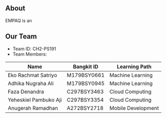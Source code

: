 ## About
EMPAQ is an

## Our Team

* Team ID: CH2-PS191
* Team Members:

| Name                       | Bangkit ID  | Learning Path      |
| ---------------------------| ----------- | ------------------ |
| Eko Rachmat Satriyo        | M179BSY0661 | Machine Learning   |
| Adhika Nugraha Ali         | M179BSY0945 | Machine Learning   |
| Faza Denandra              | C297BSY3463 | Cloud Computing    |
| Yeheskiel Pambuko Aji      | C297BSY3354 | Cloud Computing    |
| Anugerah Ramadhan          | A272BSY2718 | Mobile Development |
